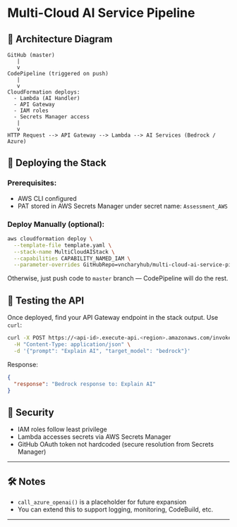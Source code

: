 # Multi-Cloud AI Service Pipeline

## 🧩 Architecture Diagram

```
GitHub (master)
   |
   v
CodePipeline (triggered on push)
   |
   v
CloudFormation deploys:
  - Lambda (AI Handler)
  - API Gateway
  - IAM roles
  - Secrets Manager access
   |
   v
HTTP Request --> API Gateway --> Lambda --> AI Services (Bedrock / Azure)
```

## 🚀 Deploying the Stack

### Prerequisites:
- AWS CLI configured
- PAT stored in AWS Secrets Manager under secret name: `Assessment_AWS`

### Deploy Manually (optional):
```bash
aws cloudformation deploy \
  --template-file template.yaml \
  --stack-name MultiCloudAIStack \
  --capabilities CAPABILITY_NAMED_IAM \
  --parameter-overrides GitHubRepo=vncharyhub/multi-cloud-ai-service-pipeline
```

Otherwise, just push code to `master` branch — CodePipeline will do the rest.

## 🧪 Testing the API

Once deployed, find your API Gateway endpoint in the stack output. Use `curl`:

```bash
curl -X POST https://<api-id>.execute-api.<region>.amazonaws.com/invoke \
  -H "Content-Type: application/json" \
  -d '{"prompt": "Explain AI", "target_model": "bedrock"}'
```

Response:
```json
{
  "response": "Bedrock response to: Explain AI"
}
```

## 🔐 Security
- IAM roles follow least privilege
- Lambda accesses secrets via AWS Secrets Manager
- GitHub OAuth token not hardcoded (secure resolution from Secrets Manager)

---

## 🛠️ Notes
- `call_azure_openai()` is a placeholder for future expansion
- You can extend this to support logging, monitoring, CodeBuild, etc.

---
